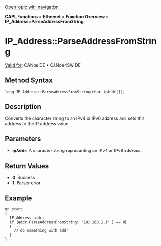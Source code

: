 [Open topic with navigation](../../../../../CANoeDEFamily.htm#Topics/CAPLFunctions/IP/Methods/CAPLfunctionParseAddressFromString.md)

**CAPL Functions** » **Ethernet** » **Function Overview** » **IP_Address::ParseAddressFromString**

# IP_Address::ParseAddressFromString

[Valid for](../../../Shared/FeatureAvailability.md):  CANoe DE • CANoe4SW DE

## Method Syntax

```plaintext
long IP_Address::ParseAddressFromString(char ipAddr[]);
```

## Description

Converts the character string to an IPv4 or IPv6 address and sets this address to the IP address value.

## Parameters

- **ipAddr**: A character string representing an IPv4 or IPv6 address.

## Return Values

- **0**: Success
- **1**: Parser error

## Example

```plaintext
on start
{
  IP_Address addr;
  if (addr.ParseAddressFromString( "192.168.1.1" ) == 0)
  {
    // do something with addr
  }
}
```
